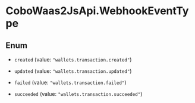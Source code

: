 # CoboWaas2JsApi.WebhookEventType

## Enum


* `created` (value: `"wallets.transaction.created"`)

* `updated` (value: `"wallets.transaction.updated"`)

* `failed` (value: `"wallets.transaction.failed"`)

* `succeeded` (value: `"wallets.transaction.succeeded"`)


